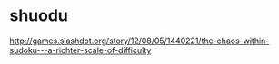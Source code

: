 shuodu
===========

http://games.slashdot.org/story/12/08/05/1440221/the-chaos-within-sudoku---a-richter-scale-of-difficulty
